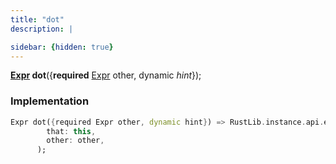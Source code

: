 ```yaml
---
title: "dot"
description: |

sidebar: {hidden: true}
---
```

<span class="dart-code"><strong>[Expr] dot</strong>({<span class="nobr"><strong>required</strong> [Expr] other</span>, <span class="nobr">dynamic <i>hint</i></span>});</span>


### Implementation
```dart
Expr dot({required Expr other, dynamic hint}) => RustLib.instance.api.exprDot(
        that: this,
        other: other,
      );
```

[Expr]: /reference/classes/expr/